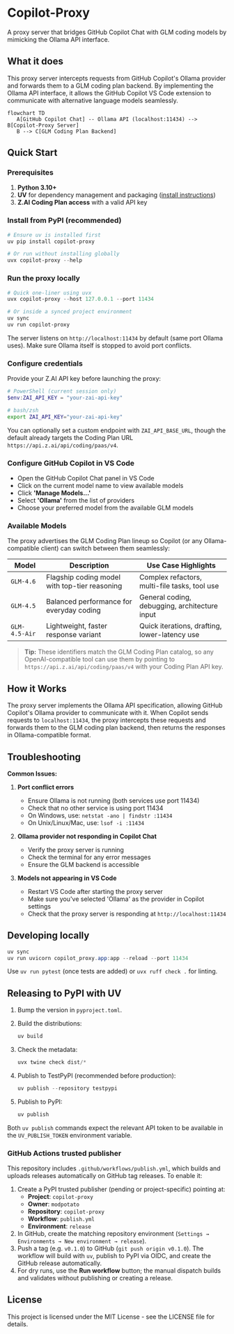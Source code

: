 # Copilot-Proxy

A proxy server that bridges GitHub Copilot Chat with GLM coding models by mimicking the Ollama API interface.

## What it does

This proxy server intercepts requests from GitHub Copilot's Ollama provider and forwards them to a GLM coding plan backend. By implementing the Ollama API interface, it allows the GitHub Copilot VS Code extension to communicate with alternative language models seamlessly.

```mermaid
flowchart TD
   A[GitHub Copilot Chat] -- Ollama API (localhost:11434) --> B[Copilot-Proxy Server]
   B --> C[GLM Coding Plan Backend]
```

## Quick Start

### Prerequisites

1. **Python 3.10+**
2. **UV** for dependency management and packaging ([install instructions](https://docs.astral.sh/uv/getting-started/installation/))
3. **Z.AI Coding Plan access** with a valid API key

### Install from PyPI (recommended)

```powershell
# Ensure uv is installed first
uv pip install copilot-proxy

# Or run without installing globally
uvx copilot-proxy --help
```

### Run the proxy locally

```powershell
# Quick one-liner using uvx
uvx copilot-proxy --host 127.0.0.1 --port 11434

# Or inside a synced project environment
uv sync
uv run copilot-proxy
```

The server listens on `http://localhost:11434` by default (same port Ollama uses). Make sure Ollama itself is stopped to avoid port conflicts.

### Configure credentials

Provide your Z.AI API key before launching the proxy:
   ```powershell
   # PowerShell (current session only)
   $env:ZAI_API_KEY = "your-zai-api-key"
   ```

   ```bash
   # bash/zsh
   export ZAI_API_KEY="your-zai-api-key"
   ```

   You can optionally set a custom endpoint with `ZAI_API_BASE_URL`, though the default already targets the Coding Plan URL `https://api.z.ai/api/coding/paas/v4`.

### Configure GitHub Copilot in VS Code

   - Open the GitHub Copilot Chat panel in VS Code
   - Click on the current model name to view available models
   - Click **'Manage Models...'**
   - Select **'Ollama'** from the list of providers
   - Choose your preferred model from the available GLM models

### Available Models

The proxy advertises the GLM Coding Plan lineup so Copilot (or any Ollama-compatible client) can switch between them seamlessly:

| Model        | Description                               | Use Case Highlights                          |
|--------------|--------------------------------------------|----------------------------------------------|
| `GLM-4.6`    | Flagship coding model with top-tier reasoning | Complex refactors, multi-file tasks, tool use |
| `GLM-4.5`    | Balanced performance for everyday coding      | General coding, debugging, architecture input |
| `GLM-4.5-Air`| Lightweight, faster response variant          | Quick iterations, drafting, lower-latency use |

> **Tip:** These identifiers match the GLM Coding Plan catalog, so any OpenAI-compatible tool can use them by pointing to `https://api.z.ai/api/coding/paas/v4` with your Coding Plan API key.

## How it Works

The proxy server implements the Ollama API specification, allowing GitHub Copilot's Ollama provider to communicate with it. When Copilot sends requests to `localhost:11434`, the proxy intercepts these requests and forwards them to the GLM coding plan backend, then returns the responses in Ollama-compatible format.

## Troubleshooting

**Common Issues:**

1. **Port conflict errors**
   - Ensure Ollama is not running (both services use port 11434)
   - Check that no other service is using port 11434
   - On Windows, use: `netstat -ano | findstr :11434`
   - On Unix/Linux/Mac, use: `lsof -i :11434`

2. **Ollama provider not responding in Copilot Chat**
   - Verify the proxy server is running
   - Check the terminal for any error messages
   - Ensure the GLM backend is accessible

3. **Models not appearing in VS Code**
   - Restart VS Code after starting the proxy server
   - Make sure you've selected 'Ollama' as the provider in Copilot settings
   - Check that the proxy server is responding at `http://localhost:11434`

## Developing locally

```powershell
uv sync
uv run uvicorn copilot_proxy.app:app --reload --port 11434
```

Use `uv run pytest` (once tests are added) or `uvx ruff check .` for linting.

## Releasing to PyPI with UV

1. Bump the version in `pyproject.toml`.
2. Build the distributions:

   ```powershell
   uv build
   ```

3. Check the metadata:

   ```powershell
   uvx twine check dist/*
   ```

4. Publish to TestPyPI (recommended before production):

   ```powershell
   uv publish --repository testpypi
   ```

5. Publish to PyPI:

   ```powershell
   uv publish
   ```

Both `uv publish` commands expect the relevant API token to be available in the `UV_PUBLISH_TOKEN` environment variable.

### GitHub Actions trusted publisher

This repository includes `.github/workflows/publish.yml`, which builds and uploads releases automatically on GitHub tag releases. To enable it:

1. Create a PyPI trusted publisher (pending or project-specific) pointing at:
   - **Project**: `copilot-proxy`
   - **Owner**: `modpotato`
   - **Repository**: `copilot-proxy`
   - **Workflow**: `publish.yml`
   - **Environment**: `release`
2. In GitHub, create the matching repository environment (`Settings → Environments → New environment → release`).
3. Push a tag (e.g. `v0.1.0`) to GitHub (`git push origin v0.1.0`). The workflow will build with `uv`, publish to PyPI via OIDC, and create the GitHub release automatically.
4. For dry runs, use the **Run workflow** button; the manual dispatch builds and validates without publishing or creating a release.

## License

This project is licensed under the MIT License - see the LICENSE file for details.
